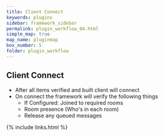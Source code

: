 ```yaml
---
title: Client Connect
keywords: plugins
sidebar: framework_sidebar
permalink: plugin_workflow_04.html
simple_map: true
map_name: pluginmap
box_number: 5
folder: plugin_workflow
---
```


## Client Connect

* After all items verified and built client will connect
* On connect the framework will verify the following things
    * If Configured: Joined to required rooms
    * Room presence (Who's in each room)
    * Release any queued messages

{% include links.html %}
